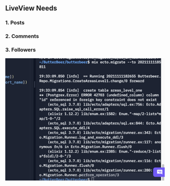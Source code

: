## LiveView Needs

### 1. Posts

### 2. Comments

### 3. Followers

<div>
<img src="../../butterbeer/assets/vendor/ecto_migration_error42703.png">
</div>